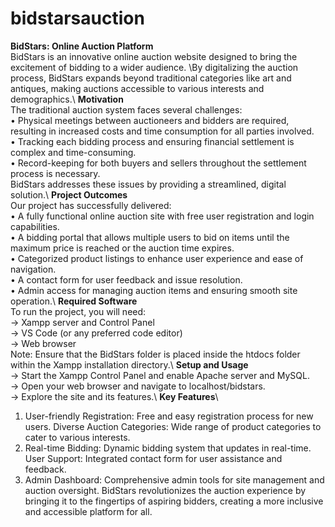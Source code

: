 # bidstarsauction
**BidStars: Online Auction Platform**\
BidStars is an innovative online auction website designed to bring the excitement of bidding to a wider audience. \By digitalizing the auction process, BidStars expands beyond traditional categories like art and antiques, making auctions accessible to various interests and demographics.\\
**Motivation**\
The traditional auction system faces several challenges:\
• Physical meetings between auctioneers and bidders are required, resulting in increased costs and time consumption for all parties involved.\
• Tracking each bidding process and ensuring financial settlement is complex and time-consuming.\
• Record-keeping for both buyers and sellers throughout the settlement process is necessary.\
BidStars addresses these issues by providing a streamlined, digital solution.\\
**Project Outcomes**\
Our project has successfully delivered:\
• A fully functional online auction site with free user registration and login capabilities.\
• A bidding portal that allows multiple users to bid on items until the maximum price is reached or the auction time expires.\
• Categorized product listings to enhance user experience and ease of navigation.\
• A contact form for user feedback and issue resolution.\
• Admin access for managing auction items and ensuring smooth site operation.\\
**Required Software**\
To run the project, you will need:\
-> Xampp server and Control Panel\
-> VS Code (or any preferred code editor)\
-> Web browser\
Note: Ensure that the BidStars folder is placed inside the htdocs folder within the Xampp installation directory.\\
**Setup and Usage**\
-> Start the Xampp Control Panel and enable Apache server and MySQL.\
-> Open your web browser and navigate to localhost/bidstars.\
-> Explore the site and its features.\\
**Key Features**\
1) User-friendly Registration: Free and easy registration process for new users.
Diverse Auction Categories: Wide range of product categories to cater to various interests.
2) Real-time Bidding: Dynamic bidding system that updates in real-time.
User Support: Integrated contact form for user assistance and feedback.
3) Admin Dashboard: Comprehensive admin tools for site management and auction oversight.
BidStars revolutionizes the auction experience by bringing it to the fingertips of aspiring bidders, creating a more inclusive and accessible platform for all.
